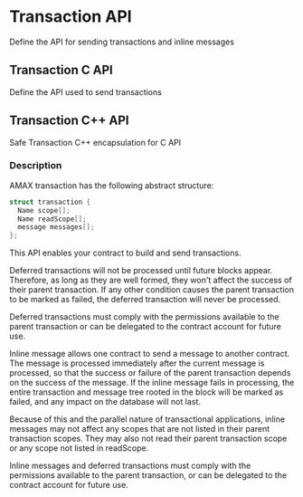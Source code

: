 # Transaction API

Define the API for sending transactions and inline messages

## Transaction C API

Define the API used to send transactions

## Transaction C++ API  

Safe Transaction C++ encapsulation for C API 

### Description

AMAX transaction has the following abstract structure:

```C++
struct transaction {
  Name scope[]; 
  Name readScope[]; 
  message messages[]; 
};
```

This API enables your contract to build and send transactions.

Deferred transactions will not be processed until future blocks appear. Therefore, as long as they are well formed, they won't affect the success of their parent transaction. If any other condition causes the parent transaction to be marked as failed, the deferred transaction will never be processed.

Deferred transactions must comply with the permissions available to the parent transaction or can be delegated to the contract account for future use.

Inline message allows one contract to send a message to another contract. The message is processed immediately after the current message is processed, so that the success or failure of the parent transaction depends on the success of the message. If the inline message fails in processing, the entire transaction and message tree rooted in the block will be marked as failed, and any impact on the database will not last.

Because of this and the parallel nature of transactional applications, inline messages may not affect any scopes that are not listed in their parent transaction scopes. They may also not read their parent transaction scope or any scope not listed in readScope.

Inline messages and deferred transactions must comply with the permissions available to the parent transaction, or can be delegated to the contract account for future use.
